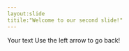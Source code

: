 ```yaml
---
layout:slide
titile:"Welcome to our second slide!"
---
```

Your text
Use the left arrow to go back!
